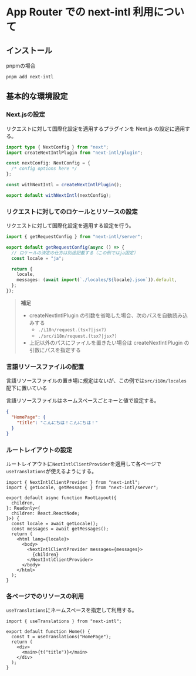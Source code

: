 # App Router での next-intl 利用について

## インストール

pnpmの場合

```
pnpm add next-intl
```

## 基本的な環境設定

### Next.jsの設定

リクエストに対して国際化設定を適用するプラグインを Next.js の設定に適用する。

```typescript:next.config.ts
import type { NextConfig } from "next";
import createNextIntlPlugin from "next-intl/plugin";

const nextConfig: NextConfig = {
  /* config options here */
};

const withNextIntl = createNextIntlPlugin();

export default withNextIntl(nextConfig);
```

### リクエストに対してのロケールとリソースの設定

リクエストに対して国際化設定を適用する設定を行う。

```typescript:src/i18n/request.ts
import { getRequestConfig } from "next-intl/server";

export default getRequestConfig(async () => {
  // ロケールの決定の仕方は別途記載する（この例ではja固定）
  const locale = "ja";

  return {
    locale,
    messages: (await import(`./locales/${locale}.json`)).default,
  };
});
```

> **補足**
>
> - createNextIntlPlugin の引数を省略した場合、次のパスを自動読み込みする
>   - `./i18n/request.(tsx?|jsx?)`
>   - `./src/i18n/request.(tsx?|jsx?)`
> - 上記以外のパスにファイルを置きたい場合は createNextIntlPlugin の引数にパスを指定する

### 言語リソースファイルの配置

言語リソースファイルの置き場に規定はないが、この例では`src/i18n/locales`配下に置いている

言語リソースファイルはネームスペースごとキーと値で設定する。

```json:src/i18n/locales/ja.json
{
  "HomePage": {
    "title": "こんにちは！こんにちは！"
  }
}
```

### ルートレイアウトの設定

ルートレイアウトに`NextIntlClientProvider`を適用して各ページで`useTranslations`が使えるようにする。

```typescript:src/app/layout.tsx
import { NextIntlClientProvider } from "next-intl";
import { getLocale, getMessages } from "next-intl/server";

export default async function RootLayout({
  children,
}: Readonly<{
  children: React.ReactNode;
}>) {
  const locale = await getLocale();
  const messages = await getMessages();
  return (
    <html lang={locale}>
      <body>
        <NextIntlClientProvider messages={messages}>
          {children}
        </NextIntlClientProvider>
      </body>
    </html>
  );
}
```

### 各ページでのリソースの利用

`useTranslations`にネームスペースを指定して利用する。

```typescript:src/app/page.tsx
import { useTranslations } from "next-intl";

export default function Home() {
  const t = useTranslations("HomePage");
  return (
    <div>
      <main>{t("title")}</main>
    </div>
  );
}
```
